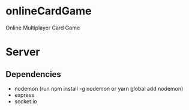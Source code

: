 # onlineCardGame
Online Multiplayer Card Game

# Server
## Dependencies
- nodemon (run npm install -g nodemon or yarn global add nodemon)
- express
- socket.io